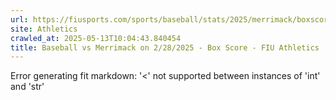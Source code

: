```yaml
---
url: https://fiusports.com/sports/baseball/stats/2025/merrimack/boxscore/12732
site: Athletics
crawled_at: 2025-05-13T10:04:43.840454
title: Baseball vs Merrimack on 2/28/2025 - Box Score - FIU Athletics
---
```


Error generating fit markdown: '<' not supported between instances of 'int' and 'str'
